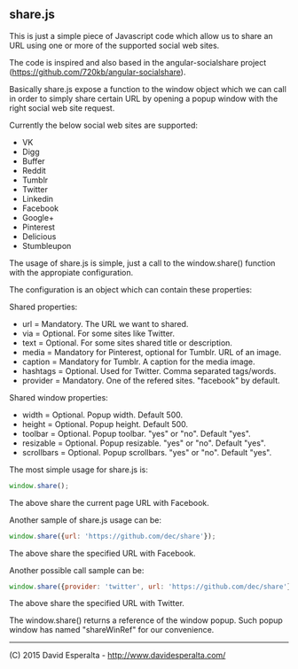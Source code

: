share.js
---

This is just a simple piece of Javascript code which allow us to share an URL using one or more of the supported social web sites.

The code is inspired and also based in the angular-socialshare project (https://github.com/720kb/angular-socialshare).

Basically share.js expose a function to the window object which we can call in order to simply share certain URL by opening a popup window with the right social web site request.

Currently the below social web sites are supported:

* VK
* Digg
* Buffer
* Reddit
* Tumblr
* Twitter
* Linkedin
* Facebook
* Google+
* Pinterest
* Delicious
* Stumbleupon

The usage of share.js is simple, just a call to the window.share() function with the appropiate configuration.

The configuration is an object which can contain these properties:

Shared properties:

* url = Mandatory. The URL we want to shared.
* via = Optional. For some sites like Twitter.
* text = Optional. For some sites shared title or description.
* media = Mandatory for Pinterest, optional for Tumblr. URL of an image.
* caption = Mandatory for Tumblr. A caption for the media image.
* hashtags = Optional. Used for Twitter. Comma separated tags/words.
* provider = Mandatory. One of the refered sites. "facebook" by default.

Shared window properties:

* width = Optional. Popup width. Default 500.
* height = Optional. Popup height. Default 500.
* toolbar = Optional. Popup toolbar. "yes" or "no". Default "yes".
* resizable = Optional. Popup resizable. "yes" or "no". Default "yes".
* scrollbars = Optional. Popup scrollbars. "yes" or "no". Default "yes".

The most simple usage for share.js is:

```javascript
window.share();
```

The above share the current page URL with Facebook.

Another sample of share.js usage can be:

```javascript
window.share({url: 'https://github.com/dec/share'});
```

The above share the specified URL with Facebook.

Another possible call sample can be:

```javascript
window.share({provider: 'twitter', url: 'https://github.com/dec/share'});
```

The above share the specified URL with Twitter.

The window.share() returns a reference of the window popup. Such
popup window has named "shareWinRef" for our convenience.

---

(C) 2015 David Esperalta - http://www.davidesperalta.com/